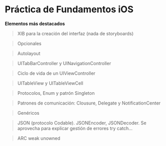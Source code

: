 # Práctica de Fundamentos iOS

**Elementos más destacados**
>XIB para la creación del interfaz (nada de storyboards)

>Opcionales

>Autolayout

>UITabBarController y UINavigationController

>Ciclo de vida de un UIViewController

>UITableView y UITableViewCell

>Protocolos, Enum y patrón Singleton

>Patrones de comunicación: Clousure, Delegate y NotificationCenter

>Genéricos

>JSON (protocolo Codable). JSONEncoder, JSONDecoder. Se aprovecha para explicar gestión de errores try catch...

>ARC weak unowned
